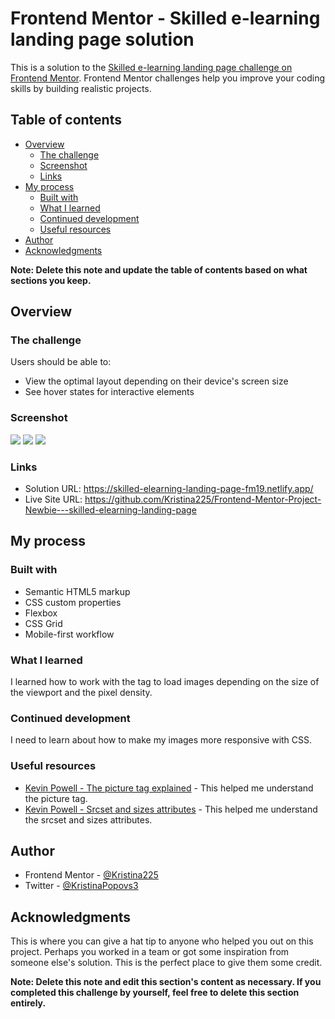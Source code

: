 # Frontend Mentor - Skilled e-learning landing page solution

This is a solution to the [Skilled e-learning landing page challenge on Frontend Mentor](https://www.frontendmentor.io/challenges/skilled-elearning-landing-page-S1ObDrZ8q). Frontend Mentor challenges help you improve your coding skills by building realistic projects.

## Table of contents

- [Overview](#overview)
  - [The challenge](#the-challenge)
  - [Screenshot](#screenshot)
  - [Links](#links)
- [My process](#my-process)
  - [Built with](#built-with)
  - [What I learned](#what-i-learned)
  - [Continued development](#continued-development)
  - [Useful resources](#useful-resources)
- [Author](#author)
- [Acknowledgments](#acknowledgments)

**Note: Delete this note and update the table of contents based on what sections you keep.**

## Overview

### The challenge

Users should be able to:

- View the optimal layout depending on their device's screen size
- See hover states for interactive elements

### Screenshot

![](./screenshots/desktop_screenshot.png)
![](./screenshots/tablet_screenshot.png)
![](./screenshots/mobile_screenshot.png)

### Links

- Solution URL: https://skilled-elearning-landing-page-fm19.netlify.app/
- Live Site URL: https://github.com/Kristina225/Frontend-Mentor-Project-Newbie---skilled-elearning-landing-page

## My process

### Built with

- Semantic HTML5 markup
- CSS custom properties
- Flexbox
- CSS Grid
- Mobile-first workflow

### What I learned

I learned how to work with the <picture> tag to load images depending on the size of the viewport and the pixel density.

### Continued development

I need to learn about how to make my images more responsive with CSS.

### Useful resources

- [Kevin Powell - The picture tag explained](https://www.youtube.com/watch?v=Rik3gHT24AM) - This helped me understand the picture tag.
- [Kevin Powell - Srcset and sizes attributes](https://www.youtube.com/watch?v=2QYpkrX2N48) - This helped me understand the srcset and sizes attributes.

## Author

- Frontend Mentor - [@Kristina225](https://www.frontendmentor.io/profile/Kristina225)
- Twitter - [@KristinaPopovs3](https://twitter.com/KristinaPopovs3)

## Acknowledgments

This is where you can give a hat tip to anyone who helped you out on this project. Perhaps you worked in a team or got some inspiration from someone else's solution. This is the perfect place to give them some credit.

**Note: Delete this note and edit this section's content as necessary. If you completed this challenge by yourself, feel free to delete this section entirely.**
